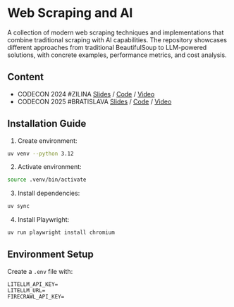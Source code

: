 # Web Scraping and AI

A collection of modern web scraping techniques and implementations that combine traditional scraping with AI capabilities. The repository showcases different approaches from traditional BeautifulSoup to LLM-powered solutions, with concrete examples, performance metrics, and cost analysis.

## Content

- CODECON 2024 #ZILINA  [Slides](https://github.com/williambrach/webscraping-and-ai/blob/codecon-2024/slides/CODECON%202024%20AI%20Scraping.pdf) / [Code](https://github.com/williambrach/webscraping-and-ai/blob/codecon-2024/src/webscrape_examples.ipynb) / [Video](https://www.youtube.com/watch?v=fhTsBuzMmVI)
- CODECON 2025 #BRATISLAVA  [Slides](/slides/) / [Code](/src/) / [Video]()

## Installation Guide

1. Create environment:
```bash
uv venv --python 3.12
```

2. Activate environment:
```bash
source .venv/bin/activate
```

3. Install dependencies:
```bash
uv sync
```

4. Install Playwright:
```bash
uv run playwright install chromium
```

## Environment Setup

Create a `.env` file with:
```plaintext
LITELLM_API_KEY=
LITELLM_URL=
FIRECRAWL_API_KEY=
```

